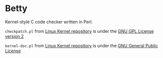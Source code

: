 # Betty
Kernel-style C code checker written in Perl.

`checkpatch.pl` from [Linux Kernel repository](http://git.kernel.org/cgit/linux/kernel/git/torvalds/linux.git/tree/scripts/checkpatch.pl) is under the [GNU GPL License version 2](https://www.gnu.org/licenses/old-licenses/gpl-2.0.en.html)

`kernel-doc.pl` from [Linux Kernel repository](http://git.kernel.org/cgit/linux/kernel/git/torvalds/linux.git/tree/scripts/kernel-doc) is under the [GNU General Public License](https://www.gnu.org/licenses/gpl.html)
